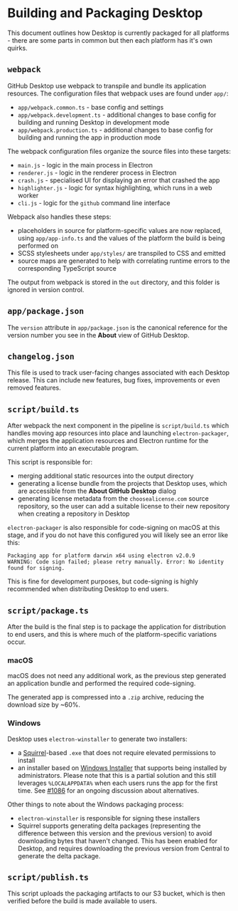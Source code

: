 # Building and Packaging Desktop

This document outlines how Desktop is currently packaged for all platforms -
there are some parts in common but then each platform has it's own quirks.

## `webpack`

GitHub Desktop use webpack to transpile and bundle its application resources.
The configuration files that webpack uses are found under `app/`:

 - `app/webpack.common.ts` - base config and settings
 - `app/webpack.development.ts` - additional changes to base config for building
    and running Desktop in development mode
 - `app/webpack.production.ts` - additional changes to base config for building
    and running the app in production mode

The webpack configuration files organize the source files into these targets:

 - `main.js` - logic in the main process in Electron
 - `renderer.js` - logic in the renderer process in Electron
 - `crash.js` - specialised UI for displaying an error that crashed the app
 - `highlighter.js` - logic for syntax highlighting, which runs in a web worker
 - `cli.js` - logic for the `github` command line interface

Webpack also handles these steps:

 - placeholders in source for platform-specific values are now replaced, using
   `app/app-info.ts` and the values of the platform the build is being performed
   on
 - SCSS stylesheets under `app/styles/` are transpiled to CSS and emitted
 - source maps are generated to help with correlating runtime errors to the
   corresponding TypeScript source

The output from webpack is stored in the `out` directory, and this folder is
ignored in version control.

## `app/package.json`

The `version` attribute in `app/package.json` is the canonical reference for
the version number you see in the **About** view of GitHub Desktop.

## `changelog.json`

This file is used to track user-facing changes associated with each Desktop
release. This can include new features, bug fixes, improvements or even removed
features.

## `script/build.ts`

After webpack the next component in the pipeline is  `script/build.ts` which
handles moving app resources into place and launching `electron-packager`, which
merges the application resources and Electron runtime for the current
platform into an executable program.

This script is responsible for:

 - merging additional static resources into the output directory
 - generating a license bundle from the projects that Desktop uses, which are
   accessible from the **About GitHub Desktop** dialog
 - generating license metadata from the `choosealicense.com` source repository,
   so the user can add a suitable license to their new repository when creating
   a repository in Desktop

`electron-packager` is also responsible for code-signing on macOS at this stage,
and if you do not have this configured you will likely see an error like this:

```
Packaging app for platform darwin x64 using electron v2.0.9
WARNING: Code sign failed; please retry manually. Error: No identity found for signing.
```

This is fine for development purposes, but code-signing is highly recommended
when distributing Desktop to end users.

## `script/package.ts`

After the build is the final step is to package the application for distribution
to end users, and this is where much of the platform-specific variations occur.

### macOS

macOS does not need any additional work, as the previous step generated an
application bundle and performed the required code-signing.

The generated app is compressed into a `.zip` archive, reducing the download
size by ~60%.

### Windows

Desktop uses `electron-winstaller` to generate two installers:

 - a [Squirrel](https://github.com/Squirrel/Squirrel.Windows)-based `.exe` that
   does not require elevated permissions to install
 - an installer based on [Windows Installer](https://docs.microsoft.com/en-us/windows/desktop/msi/windows-installer-portal)
   that supports being installed by administrators. Please note that this is a
   partial solution and this still leverages `%LOCALAPPDATA%` when each users
   runs the app for the first time. See [#1086](https://github.com/desktop/desktop/issues/1086)
   for an ongoing discussion about alternatives.

Other things to note about the Windows packaging process:

 - `electron-winstaller` is responsible for signing these installers
 - Squirrel supports generating delta packages (representing the difference
   between this version and the previous version) to avoid downloading bytes
   that haven't changed. This has been enabled for Desktop, and requires
   downloading the previous version from Central to generate the delta package.

## `script/publish.ts`

This script uploads the packaging artifacts to our S3 bucket, which is then
verified before the build is made available to users.

